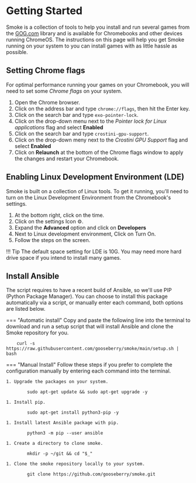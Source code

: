 # Getting Started
Smoke is a collection of tools to help you install and run several games from the [GOG.com](https://www.gog.com) library and is available for Chromebooks and other devices running ChromeOS.  The instructions on this page will help you get Smoke running on your system to you can install games with as little hassle as possible.

## Setting Chrome flags
For optimal performance running your games on your Chromebook, you will need to set some *Chrome flags* on your system. 

1. Open the Chrome browser.
1. Click on the address bar and type `chrome://flags`, then hit the Enter key.
1. Click on the search bar and type `exo-pointer-lock`.
1. Click on the drop-down menu next to the *Pointer lock for Linux applications* flag and select **Enabled**
1. Click on the search bar and type `crostini-gpu-support`.
1. Click on the drop-down meny next to the *Crostini GPU Support* flag and select **Enabled**
1. Click on **Relaunch** at the bottom of the Chrome flags window to apply the changes and restart your Chromebook.


## Enabling Linux Development Environment (LDE)
Smoke is built on a collection of Linux tools.  To get it running, you'll need to turn on the Linux Development Environment from the Chromebook's settings.

1. At the bottom right, click on the time.
1. Click on the settings Icon ⚙️.
1. Expand the **Advanced** option and click on **Developers**
1. Next to Linux development environment, Click on Turn On.
1. Follow the steps on the screen.

!!! Tip
    The default space setting for LDE is 10G.  You may need more hard drive space if you intend to install many games.

## Install Ansible
The script requires to have a recent build of Ansible, so we'll use PIP (Python Package Manager).  You can choose to install this package automatically via a script, or manually enter each command, both options are listed below.

=== "Automatic install"
    Copy and paste the following line into the terminal to download and run a setup script that will install Ansible and clone the Smoke repository for you.

        curl -s https://raw.githubusercontent.com/gooseberry/smoke/main/setup.sh | bash

=== "Manual Install"
    Follow these steps if you prefer to complete the configuration manually by entering each command into the terminal.

    1. Upgrade the packages on your system.

            sudo apt-get update && sudo apt-get upgrade -y

    1. Install pip.

            sudo apt-get install python3-pip -y

    1. Install latest Ansible package with pip.

            python3 -m pip --user ansible

    1. Create a directory to clone smoke.

            mkdir -p ~/git && cd "$_"

    1. Clone the smoke repository locally to your system.
    
            git clone https://github.com/gooseberry/smoke.git


